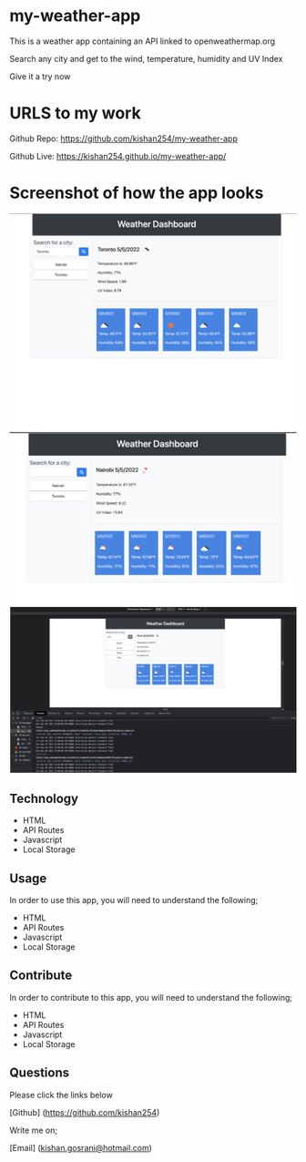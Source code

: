 # my-weather-app
This is a weather app containing an API linked to openweathermap.org

Search any city and get to the wind, temperature, humidity and UV Index

Give it a try now

# URLS to my work

Github Repo: https://github.com/kishan254/my-weather-app

Github Live: https://kishan254.github.io/my-weather-app/

# Screenshot of how the app looks

![one](images/weatherOne.png)
![two](images/weatherTwo.png)
![three](images/weatherThree.png)

## Technology

- HTML
- API Routes
- Javascript
- Local Storage

## Usage

In order to use this app, you will need to understand the following;

- HTML
- API Routes
- Javascript
- Local Storage


## Contribute

In order to contribute to this app, you will need to understand the following;

- HTML
- API Routes
- Javascript
- Local Storage

## Questions

Please click the links below

[Github] (https://github.com/kishan254)

Write me on;

[Email] (kishan.gosrani@hotmail.com)